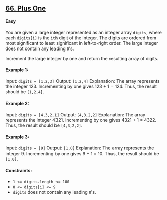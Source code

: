 ## [66. Plus One](https://leetcode.com/problems/plus-one/description/)

#### Easy

You are given a large integer represented as an integer array ```digits```, where each ```digits[i]``` is the ```ith``` digit of the integer. The digits are ordered from most significant to least significant in left-to-right order. The large integer does not contain any leading ```0```'s.

Increment the large integer by one and return the resulting array of digits.

 

#### Example 1:
Input: ```digits = [1,2,3]```
Output: ```[1,2,4]```
Explanation: The array represents the integer 123.
Incrementing by one gives 123 + 1 = 124.
Thus, the result should be ```[1,2,4]```.

#### Example 2:
Input: ```digits = [4,3,2,1]```
Output: ```[4,3,2,2]```
Explanation: The array represents the integer 4321.
Incrementing by one gives 4321 + 1 = 4322.
Thus, the result should be ```[4,3,2,2]```.

#### Example 3:
Input: ```digits = [9]```
Output: ```[1,0]```
Explanation: The array represents the integer 9.
Incrementing by one gives 9 + 1 = 10.
Thus, the result should be ```[1,0]```.
 

#### Constraints:
- ```1 <= digits.length <= 100```
- ```0 <= digits[i] <= 9```
- ```digits``` does not contain any leading ```0```'s.